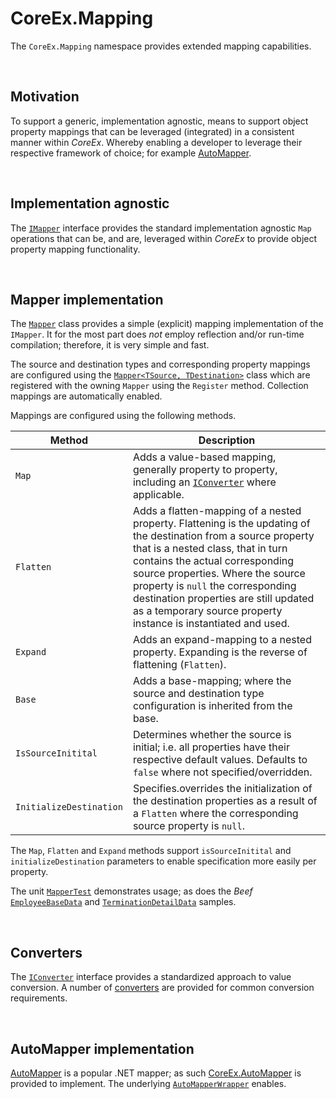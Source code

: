 ﻿# CoreEx.Mapping

The `CoreEx.Mapping` namespace provides extended mapping capabilities.

<br/>

## Motivation

To support a generic, implementation agnostic, means to support object property mappings that can be leveraged (integrated) in a consistent manner within _CoreEx_. Whereby enabling a developer to leverage their respective framework of choice; for example [AutoMapper](#AutoMapper-implementation).

<br/>

## Implementation agnostic

The [`IMapper`](./IMapper.cs) interface provides the standard implementation agnostic `Map` operations that can be, and are, leveraged within _CoreEx_ to provide object property mapping functionality.

<br/>

## Mapper implementation 

The [`Mapper`](./Mapper.cs) class provides a simple (explicit) mapping implementation of the `IMapper`. It for the most part does _not_ employ reflection and/or run-time compilation; therefore, it is very simple and fast.

The source and destination types and corresponding property mappings are configured using the [`Mapper<TSource, TDestination>`](./MapperT.cs) class which are registered with the owning `Mapper` using the `Register` method. Collection mappings are automatically enabled.

Mappings are configured using the following methods.

Method | Description
-|-
`Map` | Adds a value-based mapping, generally property to property, including an [`IConverter`](./Converters/IConverter.cs) where applicable.
`Flatten` | Adds a flatten-mapping of a nested property. Flattening is the updating of the destination from a source property that is a nested class, that in turn contains the actual corresponding source properties. Where the source property is `null` the corresponding destination properties are still updated as a temporary source property instance is instantiated and used.
`Expand` | Adds an expand-mapping to a nested property. Expanding is the reverse of flattening (`Flatten`).
`Base` | Adds a base-mapping; where the source and destination type configuration is inherited from the base.
`IsSourceInitital` | Determines whether the source is initial; i.e. all properties have their respective default values. Defaults to `false` where not specified/overridden.
`InitializeDestination` | Specifies.overrides the initialization of the destination properties as a result of a `Flatten` where the corresponding source property is `null`.


The `Map`, `Flatten` and `Expand` methods support `isSourceInitital` and `initializeDestination` parameters to enable specification more easily per property. 

The unit [`MapperTest`](../../../tests/CoreEx.Test/Framework/Mapping/MapperTest.cs) demonstrates usage; as does the _Beef_ [`EmployeeBaseData`](https://github.com/Avanade/Beef/blob/master/samples/MyEf.Hr/MyEf.Hr.Business/Data/Generated/EmployeeBaseData.cs) and [`TerminationDetailData`](https://github.com/Avanade/Beef/blob/master/samples/MyEf.Hr/MyEf.Hr.Business/Data/Generated/TerminationDetailData.cs) samples.

<br/>

## Converters

The [`IConverter`](./Converters/IConverter.cs) interface provides a standardized approach to value conversion. A number of [converters](./Converters) are provided for common conversion requirements.

<br/>

## AutoMapper implementation

[AutoMapper](https://github.com/AutoMapper/AutoMapper) is a popular .NET mapper; as such [CoreEx.AutoMapper](../../CoreEx.AutoMapper) is provided to implement. The underlying [`AutoMapperWrapper`](../../CoreEx.AutoMapper/AutoMapperWrapper.cs) enables.
